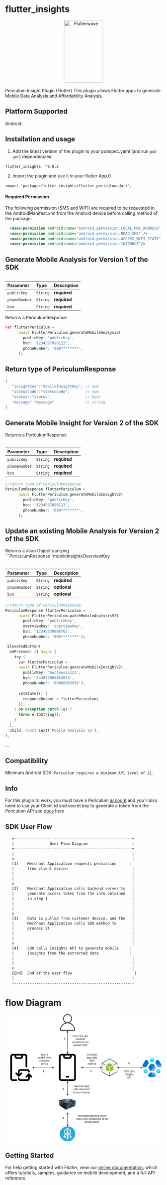 # flutter_insights
<p align="center">
    <img title="Flutterwave" height="200" src="https://uploads-ssl.webflow.com/63234398452c1a657e1a1678/632357e9a5bf09449e2ad41c_periculum-logo-light.svg" width="50%"/>
</p>

Periculum Insight Plugin (Flutter)
This plugin allows Flutter apps to generate Mobile Data Analysis and Affordability Analysis.

## Platform Supported
Android

## Installation and usage
1. Add the latest version of the plugin to your pubspec.yaml (and run `pub get`) dependencies:

`flutter_insights: ^0.0.2`

2. Import  the plugin and use it in your flutter App.0

`import 'package:flutter_insights/flutter_periculum.dart';`

#### Required Permission 
The following permission (SMS and WIFI) are required to be requested in the AndroidManifest.xml from the Android device before calling method of the package. 

```xml 
  <uses-permission android:name="android.permission.LOCAL_MAC_ADDRESS" />
  <uses-permission android:name="android.permission.READ_SMS" />
  <uses-permission android:name="android.permission.ACCESS_WIFI_STATE" />
  <uses-permission android:name="android.permission.INTERNET"/> 
```


## Generate Mobile Analysis for Version 1 of the SDK

###### 
| Parameter | Type     | Description                |
| :-------- | :------- | :------------------------- |
| `publicKey` | `String` | **required**  |
| `phoneNumber` | `String` | **required** |
| `bvn` | `String` | **required** |

Returns a PericulumResponse 

```dart 
var flutterPericulum =
      await FlutterPericulum.generateMobileAnalysis(
        publicKey: 'publicKey',
        bvn: '1234567890123',
        phoneNumber: '090********',
      );
```

## Return type of PericulumResponse

```dart 
{
   "insightKey":"mobileInsightKey", // num
   "statusCode":"statusCode",       // num
   "status":"status",               // bool
   "message":"message"              // string
}
```

## Generate Mobile Insight for Version 2 of the SDK

Returns a PericulumResponse
###### 
| Parameter | Type     | Description                |
| :-------- | :------- | :------------------------- |
| `publicKey` | `String` | **required**  |
| `phoneNumber` | `String` | **required** |
| `bvn` | `String` | **required** |

```dart
//return type of PericulumResponse 
PericulumResponse flutterPericulum =
      await FlutterPericulum.generateMobileInsightV2(
        publicKey: 'publicKey',
        bvn: '1234567890123',
        phoneNumber: '090********',
      );
```

## Update an existing Mobile Analysis for Version 2 of the SDK


Returns a Json Object carrying ```PericulumResponse``mobileInsightsOverviewKey 
###### 
| Parameter | Type     | Description                |
| :-------- | :------- | :------------------------- |
| `publicKey` | `String` | **required**  |
| `phoneNumber` | `String` | **optional** |
| `bvn` | `String` | **optional** |

```dart
//return type of PericulumResponse 
PericulumResponse flutterPericulum =
      await FlutterPericulum.patchMobileAnalysisV2(
        publicKey: 'publickKey',
        overviewkey: 'overviewKey',
        bvn: '12345678908765',
        phoneNumber: '090********');
```


```dart
 ElevatedButton(
  onPressed: () async {
    try {
      var flutterPericulum =
      await FlutterPericulum.generateMobileInsightV2(
        publicKey: 'nucleusis123',
        bvn: '344983985053053',
        phoneNumber: '09098983930'),
  
      setState(() {
        responseOutput = flutterPericulum;
      });
    } on Exception catch (e) {
      throw e.toString();
    }
  },
  child: const Text('Mobile Analysis V2'),
),
```
...

## Compatibility
Minimum Android SDK: `Periculum requires a minimum API level of 21.`

## Info
For this plugin to work, you must have a Periculum [account](https://register.insights-periculum.com) and you'll also need to use your Client Id and secret key to generate a token from the Periculum API see [docs](https://insights-periculum.readme.io/reference/authentication-request) here.

## SDK User Flow
```
   +-----------------------------------------------------+
   |                User Flow Diagram                    |
   +-----------------------------------------------------+
   |                                                     |
   v                                                     |
   [1]    Merchant Application requests permission      |
   |      from client device                             |
   |                                                     |
   |                                                     |
   v                                                     |
   [2]    Merchant Application calls backend server to   |
   |      generate access token from the info obtained   |
   |      in step 1                                      |
   |                                                     |
   |                                                     |
   v                                                     |
   [3]    Data is pulled from customer device, and the   |
   |      Merchant Application calls SDK method to       |
   |      process it                                     |
   |                                                     |
   |                                                     |
   v                                                     |
   [4]    SDK calls Insights API to generate mobile     |
   |      insights from the extracted data              |
   |                                                     |
   |                                                     |
   v                                                     |
   [End]  End of the user flow                            |
   |                                                     |
   +-----------------------------------------------------+

```

# flow Diagram
![SDK Flow](<Mobile SDK V1-SDK mini flow.drawio.png>)



## Getting Started
For help getting started with Flutter, view our
[online documentation](https://flutter.dev/docs), which offers tutorials,
samples, guidance on mobile development, and a full API reference.

